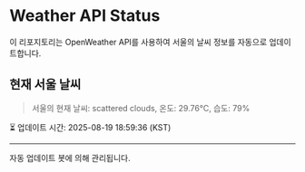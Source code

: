 
# Weather API Status

이 리포지토리는 OpenWeather API를 사용하여 서울의 날씨 정보를 자동으로 업데이트합니다.

## 현재 서울 날씨
> 서울의 현재 날씨: scattered clouds, 온도: 29.76°C, 습도: 79%

⏳ 업데이트 시간: 2025-08-19 18:59:36 (KST)

---
자동 업데이트 봇에 의해 관리됩니다.
